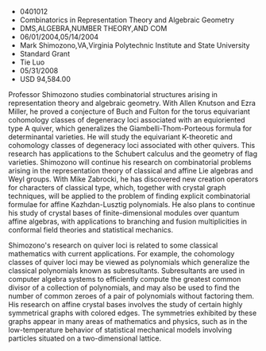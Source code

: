 
* 0401012
* Combinatorics in Representation Theory and Algebraic Geometry
* DMS,ALGEBRA,NUMBER THEORY,AND COM
* 06/01/2004,05/14/2004
* Mark Shimozono,VA,Virginia Polytechnic Institute and State University
* Standard Grant
* Tie Luo
* 05/31/2008
* USD 94,584.00

Professor Shimozono studies combinatorial structures arising in representation
theory and algebraic geometry. With Allen Knutson and Ezra Miller, he proved a
conjecture of Buch and Fulton for the torus equivariant cohomology classes of
degeneracy loci associated with an equioriented type A quiver, which generalizes
the Giambelli-Thom-Porteous formula for determinantal varieties. He will study
the equivariant K-theoretic and cohomology classes of degeneracy loci associated
with other quivers. This research has applications to the Schubert calculus and
the geometry of flag varieties. Shimozono will continue his research on
combinatorial problems arising in the representation theory of classical and
affine Lie algebras and Weyl groups. With Mike Zabrocki, he has discovered new
creation operators for characters of classical type, which, together with
crystal graph techniques, will be applied to the problem of finding explicit
combinatorial formulae for affine Kazhdan-Lusztig polynomials. He also plans to
continue his study of crystal bases of finite-dimensional modules over quantum
affine algebras, with applications to branching and fusion multiplicities in
conformal field theories and statistical mechanics.

Shimozono's research on quiver loci is related to some classical mathematics
with current applications. For example, the cohomology classes of quiver loci
may be viewed as polynomials which generalize the classical polynomials known as
subresultants. Subresultants are used in computer algebra systems to efficiently
compute the greatest common divisor of a collection of polynomials, and may also
be used to find the number of common zeroes of a pair of polynomials without
factoring them. His research on affine crystal bases involves the study of
certain highly symmetrical graphs with colored edges. The symmetries exhibited
by these graphs appear in many areas of mathematics and physics, such as in the
low-temperature behavior of statistical mechanical models involving particles
situated on a two-dimensional lattice.

